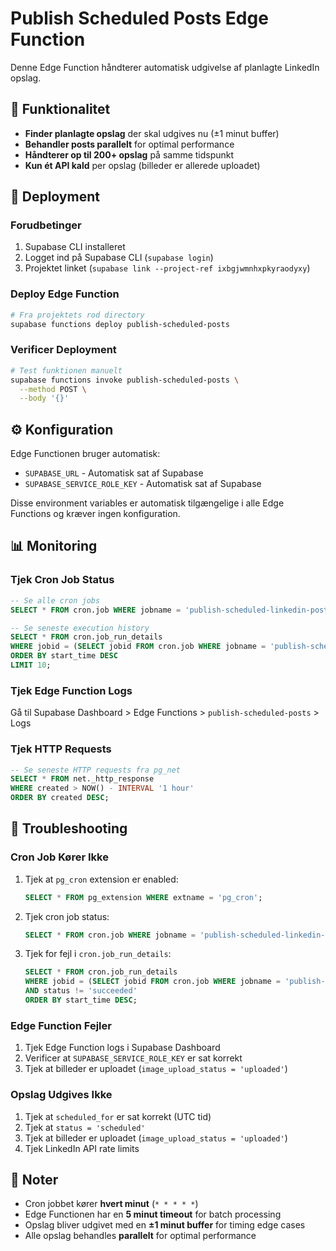 # Publish Scheduled Posts Edge Function

Denne Edge Function håndterer automatisk udgivelse af planlagte LinkedIn opslag.

## 🎯 Funktionalitet

- **Finder planlagte opslag** der skal udgives nu (±1 minut buffer)
- **Behandler posts parallelt** for optimal performance
- **Håndterer op til 200+ opslag** på samme tidspunkt
- **Kun ét API kald** per opslag (billeder er allerede uploadet)

## 🚀 Deployment

### Forudbetinger

1. Supabase CLI installeret
2. Logget ind på Supabase CLI (`supabase login`)
3. Projektet linket (`supabase link --project-ref ixbgjwmnhxpkyraodyxy`)

### Deploy Edge Function

```bash
# Fra projektets rod directory
supabase functions deploy publish-scheduled-posts
```

### Verificer Deployment

```bash
# Test funktionen manuelt
supabase functions invoke publish-scheduled-posts \
  --method POST \
  --body '{}'
```

## ⚙️ Konfiguration

Edge Functionen bruger automatisk:
- `SUPABASE_URL` - Automatisk sat af Supabase
- `SUPABASE_SERVICE_ROLE_KEY` - Automatisk sat af Supabase

Disse environment variables er automatisk tilgængelige i alle Edge Functions og kræver ingen konfiguration.

## 📊 Monitoring

### Tjek Cron Job Status

```sql
-- Se alle cron jobs
SELECT * FROM cron.job WHERE jobname = 'publish-scheduled-linkedin-posts';

-- Se seneste execution history
SELECT * FROM cron.job_run_details 
WHERE jobid = (SELECT jobid FROM cron.job WHERE jobname = 'publish-scheduled-linkedin-posts')
ORDER BY start_time DESC 
LIMIT 10;
```

### Tjek Edge Function Logs

Gå til Supabase Dashboard > Edge Functions > `publish-scheduled-posts` > Logs

### Tjek HTTP Requests

```sql
-- Se seneste HTTP requests fra pg_net
SELECT * FROM net._http_response 
WHERE created > NOW() - INTERVAL '1 hour'
ORDER BY created DESC;
```

## 🔧 Troubleshooting

### Cron Job Kører Ikke

1. Tjek at `pg_cron` extension er enabled:
   ```sql
   SELECT * FROM pg_extension WHERE extname = 'pg_cron';
   ```

2. Tjek cron job status:
   ```sql
   SELECT * FROM cron.job WHERE jobname = 'publish-scheduled-linkedin-posts';
   ```

3. Tjek for fejl i `cron.job_run_details`:
   ```sql
   SELECT * FROM cron.job_run_details 
   WHERE jobid = (SELECT jobid FROM cron.job WHERE jobname = 'publish-scheduled-linkedin-posts')
   AND status != 'succeeded'
   ORDER BY start_time DESC;
   ```

### Edge Function Fejler

1. Tjek Edge Function logs i Supabase Dashboard
2. Verificer at `SUPABASE_SERVICE_ROLE_KEY` er sat korrekt
3. Tjek at billeder er uploadet (`image_upload_status = 'uploaded'`)

### Opslag Udgives Ikke

1. Tjek at `scheduled_for` er sat korrekt (UTC tid)
2. Tjek at `status = 'scheduled'`
3. Tjek at billeder er uploadet (`image_upload_status = 'uploaded'`)
4. Tjek LinkedIn API rate limits

## 📝 Noter

- Cron jobbet kører **hvert minut** (`* * * * *`)
- Edge Functionen har en **5 minut timeout** for batch processing
- Opslag bliver udgivet med en **±1 minut buffer** for timing edge cases
- Alle opslag behandles **parallelt** for optimal performance

